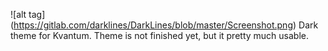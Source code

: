 ![alt tag] (https://gitlab.com/darklines/DarkLines/blob/master/Screenshot.png)
﻿Dark theme for Kvantum. Theme is not finished yet, but it pretty much usable.
